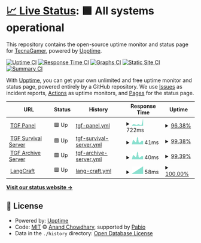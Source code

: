 # [📈 Live Status](https://status.tgforever.net): <!--live status--> **🟩 All systems operational**

This repository contains the open-source uptime monitor and status page for [TecnaGamer](www.TecnaGamer.com), powered by [Upptime](https://github.com/upptime/upptime).

[![Uptime CI](https://github.com/tecnagamer/tgf-status/workflows/Uptime%20CI/badge.svg)](https://github.com/tecnagamer/tgf-status/actions?query=workflow%3A%22Uptime+CI%22)
[![Response Time CI](https://github.com/tecnagamer/tgf-status/workflows/Response%20Time%20CI/badge.svg)](https://github.com/tecnagamer/tgf-status/actions?query=workflow%3A%22Response+Time+CI%22)
[![Graphs CI](https://github.com/tecnagamer/tgf-status/workflows/Graphs%20CI/badge.svg)](https://github.com/tecnagamer/tgf-status/actions?query=workflow%3A%22Graphs+CI%22)
[![Static Site CI](https://github.com/tecnagamer/tgf-status/workflows/Static%20Site%20CI/badge.svg)](https://github.com/tecnagamer/tgf-status/actions?query=workflow%3A%22Static+Site+CI%22)
[![Summary CI](https://github.com/tecnagamer/tgf-status/workflows/Summary%20CI/badge.svg)](https://github.com/tecnagamer/tgf-status/actions?query=workflow%3A%22Summary+CI%22)

With [Upptime](https://upptime.js.org), you can get your own unlimited and free uptime monitor and status page, powered entirely by a GitHub repository. We use [Issues](https://github.com/tecnagamer/tgf-status/issues) as incident reports, [Actions](https://github.com/tecnagamer/tgf-status/actions) as uptime monitors, and [Pages](https://status.tgforever.net) for the status page.

<!--start: status pages-->
<!-- This summary is generated by Upptime (https://github.com/upptime/upptime) -->
<!-- Do not edit this manually, your changes will be overwritten -->
<!-- prettier-ignore -->
| URL | Status | History | Response Time | Uptime |
| --- | ------ | ------- | ------------- | ------ |
| <img alt="" src="https://icons.duckduckgo.com/ip3/panel.tgforever.net.ico" height="13"> [TGF Panel](https://panel.tgforever.net) | 🟩 Up | [tgf-panel.yml](https://github.com/TecnaGamer/tgf-status/commits/HEAD/history/tgf-panel.yml) | <details><summary><img alt="Response time graph" src="./graphs/tgf-panel/response-time-week.png" height="20"> 722ms</summary><br><a href="https://status.tgforever.net/history/tgf-panel"><img alt="Response time 634" src="https://img.shields.io/endpoint?url=https%3A%2F%2Fraw.githubusercontent.com%2FTecnaGamer%2Ftgf-status%2FHEAD%2Fapi%2Ftgf-panel%2Fresponse-time.json"></a><br><a href="https://status.tgforever.net/history/tgf-panel"><img alt="24-hour response time 283" src="https://img.shields.io/endpoint?url=https%3A%2F%2Fraw.githubusercontent.com%2FTecnaGamer%2Ftgf-status%2FHEAD%2Fapi%2Ftgf-panel%2Fresponse-time-day.json"></a><br><a href="https://status.tgforever.net/history/tgf-panel"><img alt="7-day response time 722" src="https://img.shields.io/endpoint?url=https%3A%2F%2Fraw.githubusercontent.com%2FTecnaGamer%2Ftgf-status%2FHEAD%2Fapi%2Ftgf-panel%2Fresponse-time-week.json"></a><br><a href="https://status.tgforever.net/history/tgf-panel"><img alt="30-day response time 634" src="https://img.shields.io/endpoint?url=https%3A%2F%2Fraw.githubusercontent.com%2FTecnaGamer%2Ftgf-status%2FHEAD%2Fapi%2Ftgf-panel%2Fresponse-time-month.json"></a><br><a href="https://status.tgforever.net/history/tgf-panel"><img alt="1-year response time 634" src="https://img.shields.io/endpoint?url=https%3A%2F%2Fraw.githubusercontent.com%2FTecnaGamer%2Ftgf-status%2FHEAD%2Fapi%2Ftgf-panel%2Fresponse-time-year.json"></a></details> | <details><summary><a href="https://status.tgforever.net/history/tgf-panel">96.38%</a></summary><a href="https://status.tgforever.net/history/tgf-panel"><img alt="All-time uptime 98.51%" src="https://img.shields.io/endpoint?url=https%3A%2F%2Fraw.githubusercontent.com%2FTecnaGamer%2Ftgf-status%2FHEAD%2Fapi%2Ftgf-panel%2Fuptime.json"></a><br><a href="https://status.tgforever.net/history/tgf-panel"><img alt="24-hour uptime 88.56%" src="https://img.shields.io/endpoint?url=https%3A%2F%2Fraw.githubusercontent.com%2FTecnaGamer%2Ftgf-status%2FHEAD%2Fapi%2Ftgf-panel%2Fuptime-day.json"></a><br><a href="https://status.tgforever.net/history/tgf-panel"><img alt="7-day uptime 96.38%" src="https://img.shields.io/endpoint?url=https%3A%2F%2Fraw.githubusercontent.com%2FTecnaGamer%2Ftgf-status%2FHEAD%2Fapi%2Ftgf-panel%2Fuptime-week.json"></a><br><a href="https://status.tgforever.net/history/tgf-panel"><img alt="30-day uptime 98.51%" src="https://img.shields.io/endpoint?url=https%3A%2F%2Fraw.githubusercontent.com%2FTecnaGamer%2Ftgf-status%2FHEAD%2Fapi%2Ftgf-panel%2Fuptime-month.json"></a><br><a href="https://status.tgforever.net/history/tgf-panel"><img alt="1-year uptime 98.51%" src="https://img.shields.io/endpoint?url=https%3A%2F%2Fraw.githubusercontent.com%2FTecnaGamer%2Ftgf-status%2FHEAD%2Fapi%2Ftgf-panel%2Fuptime-year.json"></a></details>
| <img alt="" src="https://icons.duckduckgo.com/ip3/null.ico" height="13"> [TGF Survival Server](mc.tgforever.net) | 🟩 Up | [tgf-survival-server.yml](https://github.com/TecnaGamer/tgf-status/commits/HEAD/history/tgf-survival-server.yml) | <details><summary><img alt="Response time graph" src="./graphs/tgf-survival-server/response-time-week.png" height="20"> 41ms</summary><br><a href="https://status.tgforever.net/history/tgf-survival-server"><img alt="Response time 96" src="https://img.shields.io/endpoint?url=https%3A%2F%2Fraw.githubusercontent.com%2FTecnaGamer%2Ftgf-status%2FHEAD%2Fapi%2Ftgf-survival-server%2Fresponse-time.json"></a><br><a href="https://status.tgforever.net/history/tgf-survival-server"><img alt="24-hour response time 83" src="https://img.shields.io/endpoint?url=https%3A%2F%2Fraw.githubusercontent.com%2FTecnaGamer%2Ftgf-status%2FHEAD%2Fapi%2Ftgf-survival-server%2Fresponse-time-day.json"></a><br><a href="https://status.tgforever.net/history/tgf-survival-server"><img alt="7-day response time 41" src="https://img.shields.io/endpoint?url=https%3A%2F%2Fraw.githubusercontent.com%2FTecnaGamer%2Ftgf-status%2FHEAD%2Fapi%2Ftgf-survival-server%2Fresponse-time-week.json"></a><br><a href="https://status.tgforever.net/history/tgf-survival-server"><img alt="30-day response time 96" src="https://img.shields.io/endpoint?url=https%3A%2F%2Fraw.githubusercontent.com%2FTecnaGamer%2Ftgf-status%2FHEAD%2Fapi%2Ftgf-survival-server%2Fresponse-time-month.json"></a><br><a href="https://status.tgforever.net/history/tgf-survival-server"><img alt="1-year response time 96" src="https://img.shields.io/endpoint?url=https%3A%2F%2Fraw.githubusercontent.com%2FTecnaGamer%2Ftgf-status%2FHEAD%2Fapi%2Ftgf-survival-server%2Fresponse-time-year.json"></a></details> | <details><summary><a href="https://status.tgforever.net/history/tgf-survival-server">99.38%</a></summary><a href="https://status.tgforever.net/history/tgf-survival-server"><img alt="All-time uptime 97.48%" src="https://img.shields.io/endpoint?url=https%3A%2F%2Fraw.githubusercontent.com%2FTecnaGamer%2Ftgf-status%2FHEAD%2Fapi%2Ftgf-survival-server%2Fuptime.json"></a><br><a href="https://status.tgforever.net/history/tgf-survival-server"><img alt="24-hour uptime 100.00%" src="https://img.shields.io/endpoint?url=https%3A%2F%2Fraw.githubusercontent.com%2FTecnaGamer%2Ftgf-status%2FHEAD%2Fapi%2Ftgf-survival-server%2Fuptime-day.json"></a><br><a href="https://status.tgforever.net/history/tgf-survival-server"><img alt="7-day uptime 99.38%" src="https://img.shields.io/endpoint?url=https%3A%2F%2Fraw.githubusercontent.com%2FTecnaGamer%2Ftgf-status%2FHEAD%2Fapi%2Ftgf-survival-server%2Fuptime-week.json"></a><br><a href="https://status.tgforever.net/history/tgf-survival-server"><img alt="30-day uptime 97.48%" src="https://img.shields.io/endpoint?url=https%3A%2F%2Fraw.githubusercontent.com%2FTecnaGamer%2Ftgf-status%2FHEAD%2Fapi%2Ftgf-survival-server%2Fuptime-month.json"></a><br><a href="https://status.tgforever.net/history/tgf-survival-server"><img alt="1-year uptime 97.48%" src="https://img.shields.io/endpoint?url=https%3A%2F%2Fraw.githubusercontent.com%2FTecnaGamer%2Ftgf-status%2FHEAD%2Fapi%2Ftgf-survival-server%2Fuptime-year.json"></a></details>
| <img alt="" src="https://icons.duckduckgo.com/ip3/null.ico" height="13"> [TGF Archive Server](archive.tgforever.net) | 🟩 Up | [tgf-archive-server.yml](https://github.com/TecnaGamer/tgf-status/commits/HEAD/history/tgf-archive-server.yml) | <details><summary><img alt="Response time graph" src="./graphs/tgf-archive-server/response-time-week.png" height="20"> 40ms</summary><br><a href="https://status.tgforever.net/history/tgf-archive-server"><img alt="Response time 44" src="https://img.shields.io/endpoint?url=https%3A%2F%2Fraw.githubusercontent.com%2FTecnaGamer%2Ftgf-status%2FHEAD%2Fapi%2Ftgf-archive-server%2Fresponse-time.json"></a><br><a href="https://status.tgforever.net/history/tgf-archive-server"><img alt="24-hour response time 84" src="https://img.shields.io/endpoint?url=https%3A%2F%2Fraw.githubusercontent.com%2FTecnaGamer%2Ftgf-status%2FHEAD%2Fapi%2Ftgf-archive-server%2Fresponse-time-day.json"></a><br><a href="https://status.tgforever.net/history/tgf-archive-server"><img alt="7-day response time 40" src="https://img.shields.io/endpoint?url=https%3A%2F%2Fraw.githubusercontent.com%2FTecnaGamer%2Ftgf-status%2FHEAD%2Fapi%2Ftgf-archive-server%2Fresponse-time-week.json"></a><br><a href="https://status.tgforever.net/history/tgf-archive-server"><img alt="30-day response time 44" src="https://img.shields.io/endpoint?url=https%3A%2F%2Fraw.githubusercontent.com%2FTecnaGamer%2Ftgf-status%2FHEAD%2Fapi%2Ftgf-archive-server%2Fresponse-time-month.json"></a><br><a href="https://status.tgforever.net/history/tgf-archive-server"><img alt="1-year response time 44" src="https://img.shields.io/endpoint?url=https%3A%2F%2Fraw.githubusercontent.com%2FTecnaGamer%2Ftgf-status%2FHEAD%2Fapi%2Ftgf-archive-server%2Fresponse-time-year.json"></a></details> | <details><summary><a href="https://status.tgforever.net/history/tgf-archive-server">99.39%</a></summary><a href="https://status.tgforever.net/history/tgf-archive-server"><img alt="All-time uptime 99.40%" src="https://img.shields.io/endpoint?url=https%3A%2F%2Fraw.githubusercontent.com%2FTecnaGamer%2Ftgf-status%2FHEAD%2Fapi%2Ftgf-archive-server%2Fuptime.json"></a><br><a href="https://status.tgforever.net/history/tgf-archive-server"><img alt="24-hour uptime 100.00%" src="https://img.shields.io/endpoint?url=https%3A%2F%2Fraw.githubusercontent.com%2FTecnaGamer%2Ftgf-status%2FHEAD%2Fapi%2Ftgf-archive-server%2Fuptime-day.json"></a><br><a href="https://status.tgforever.net/history/tgf-archive-server"><img alt="7-day uptime 99.39%" src="https://img.shields.io/endpoint?url=https%3A%2F%2Fraw.githubusercontent.com%2FTecnaGamer%2Ftgf-status%2FHEAD%2Fapi%2Ftgf-archive-server%2Fuptime-week.json"></a><br><a href="https://status.tgforever.net/history/tgf-archive-server"><img alt="30-day uptime 99.40%" src="https://img.shields.io/endpoint?url=https%3A%2F%2Fraw.githubusercontent.com%2FTecnaGamer%2Ftgf-status%2FHEAD%2Fapi%2Ftgf-archive-server%2Fuptime-month.json"></a><br><a href="https://status.tgforever.net/history/tgf-archive-server"><img alt="1-year uptime 99.40%" src="https://img.shields.io/endpoint?url=https%3A%2F%2Fraw.githubusercontent.com%2FTecnaGamer%2Ftgf-status%2FHEAD%2Fapi%2Ftgf-archive-server%2Fuptime-year.json"></a></details>
| <img alt="" src="https://icons.duckduckgo.com/ip3/null.ico" height="13"> [LangCraft](langcraft.tgforever.net) | 🟩 Up | [lang-craft.yml](https://github.com/TecnaGamer/tgf-status/commits/HEAD/history/lang-craft.yml) | <details><summary><img alt="Response time graph" src="./graphs/lang-craft/response-time-week.png" height="20"> 58ms</summary><br><a href="https://status.tgforever.net/history/lang-craft"><img alt="Response time 58" src="https://img.shields.io/endpoint?url=https%3A%2F%2Fraw.githubusercontent.com%2FTecnaGamer%2Ftgf-status%2FHEAD%2Fapi%2Flang-craft%2Fresponse-time.json"></a><br><a href="https://status.tgforever.net/history/lang-craft"><img alt="24-hour response time 80" src="https://img.shields.io/endpoint?url=https%3A%2F%2Fraw.githubusercontent.com%2FTecnaGamer%2Ftgf-status%2FHEAD%2Fapi%2Flang-craft%2Fresponse-time-day.json"></a><br><a href="https://status.tgforever.net/history/lang-craft"><img alt="7-day response time 58" src="https://img.shields.io/endpoint?url=https%3A%2F%2Fraw.githubusercontent.com%2FTecnaGamer%2Ftgf-status%2FHEAD%2Fapi%2Flang-craft%2Fresponse-time-week.json"></a><br><a href="https://status.tgforever.net/history/lang-craft"><img alt="30-day response time 58" src="https://img.shields.io/endpoint?url=https%3A%2F%2Fraw.githubusercontent.com%2FTecnaGamer%2Ftgf-status%2FHEAD%2Fapi%2Flang-craft%2Fresponse-time-month.json"></a><br><a href="https://status.tgforever.net/history/lang-craft"><img alt="1-year response time 58" src="https://img.shields.io/endpoint?url=https%3A%2F%2Fraw.githubusercontent.com%2FTecnaGamer%2Ftgf-status%2FHEAD%2Fapi%2Flang-craft%2Fresponse-time-year.json"></a></details> | <details><summary><a href="https://status.tgforever.net/history/lang-craft">100.00%</a></summary><a href="https://status.tgforever.net/history/lang-craft"><img alt="All-time uptime 100.00%" src="https://img.shields.io/endpoint?url=https%3A%2F%2Fraw.githubusercontent.com%2FTecnaGamer%2Ftgf-status%2FHEAD%2Fapi%2Flang-craft%2Fuptime.json"></a><br><a href="https://status.tgforever.net/history/lang-craft"><img alt="24-hour uptime 100.00%" src="https://img.shields.io/endpoint?url=https%3A%2F%2Fraw.githubusercontent.com%2FTecnaGamer%2Ftgf-status%2FHEAD%2Fapi%2Flang-craft%2Fuptime-day.json"></a><br><a href="https://status.tgforever.net/history/lang-craft"><img alt="7-day uptime 100.00%" src="https://img.shields.io/endpoint?url=https%3A%2F%2Fraw.githubusercontent.com%2FTecnaGamer%2Ftgf-status%2FHEAD%2Fapi%2Flang-craft%2Fuptime-week.json"></a><br><a href="https://status.tgforever.net/history/lang-craft"><img alt="30-day uptime 100.00%" src="https://img.shields.io/endpoint?url=https%3A%2F%2Fraw.githubusercontent.com%2FTecnaGamer%2Ftgf-status%2FHEAD%2Fapi%2Flang-craft%2Fuptime-month.json"></a><br><a href="https://status.tgforever.net/history/lang-craft"><img alt="1-year uptime 100.00%" src="https://img.shields.io/endpoint?url=https%3A%2F%2Fraw.githubusercontent.com%2FTecnaGamer%2Ftgf-status%2FHEAD%2Fapi%2Flang-craft%2Fuptime-year.json"></a></details>

<!--end: status pages-->

[**Visit our status website →**](https://status.tgforever.net)

## 📄 License

- Powered by: [Upptime](https://github.com/upptime/upptime)
- Code: [MIT](./LICENSE) © [Anand Chowdhary](https://anandchowdhary.com), supported by [Pabio](https://pabio.com)
- Data in the `./history` directory: [Open Database License](https://opendatacommons.org/licenses/odbl/1-0/)
